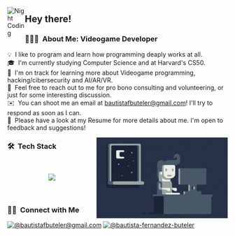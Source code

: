 <img alt="Night Coding" src="./assets/Hand%20Wave.gif" width='40' align="left"/><h2>Hey there!</h2>

### 👨🏻‍💻 &nbsp;About Me: Videogame Developer

💡 &nbsp;I like to program and learn how programming deaply works at all.\
🎓 &nbsp;I'm currently studying Computer Science and at Harvard's CS50.\
🌱 &nbsp;I'm on track for learning more about Videogame programming, hacking/cibersecurity and AI/AR/VR.\
💬 &nbsp;Feel free to reach out to me for pro bono consulting and volunteering, or just for some interesting discussion.\
✉️ &nbsp;You can shoot me an email at bautistafbuteler@gmail.com! I'll try to respond as soon as I can.\
📄 &nbsp;Please have a look at my Resume for more details about me. I'm open to feedback and suggestions!
<br/>


<img alt="Night Coding" src="https://raw.githubusercontent.com/AVS1508/AVS1508/master/assets/Night-Coding.gif" align="right"/>

### 🛠 &nbsp;Tech Stack
<br/>
<p align="center">
  <a href="https://skillicons.dev">
    <img src="https://skillicons.dev/icons?i=c,cs,cpp,py,vscode,unreal,unity,ps,pr,discord&perline=5" (https://skillicons.dev) />
  </a>
</p>
<br/>


### 🤝🏻 &nbsp;Connect with Me
[![@bautistafbuteler@gmail.com](https://img.icons8.com/fluency/48/000000/apple-mail.png "bautistafbuteler@gmail.com")](bautistafbuteler@gmail.com) [![@bautista-fernandez-buteler](https://img.icons8.com/fluency/48/000000/linkedin.png "@bautista-fernandez-buteler")]([https://www.linkedin.com/in/bautista-fernandez-buteler/](https://www.linkedin.com/in/bautista-fernandez-buteler/)https://www.linkedin.com/in/bautista-fernandez-buteler/)
